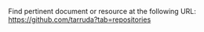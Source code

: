 Find pertinent document or resource at the following URL:
https://github.com/tarruda?tab=repositories
